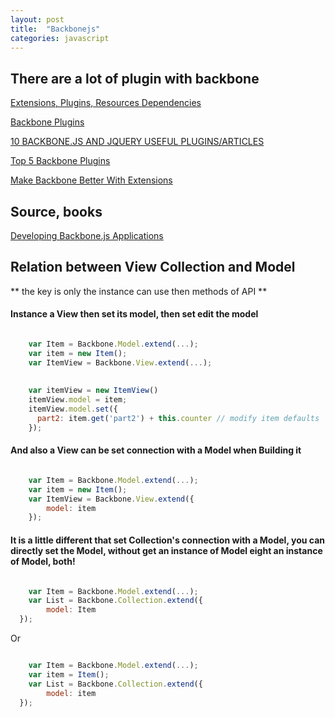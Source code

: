 ```yaml
---
layout: post
title:  "Backbonejs"
categories: javascript
---
```

## There are a lot of plugin with backbone

[Extensions, Plugins, Resources Dependencies](https://github.com/jashkenas/backbone/wiki/Extensions,-Plugins,-Resources)

[Backbone Plugins](http://backplug.io/)

[10 BACKBONE.JS AND JQUERY USEFUL PLUGINS/ARTICLES](http://www.jquery4u.com/plugins/10-backbone-js-plugins/)

[Top 5 Backbone Plugins](http://tysonlloydcadenhead.com/blog/top-10-backbone-plugins)

[Make Backbone Better With Extensions](http://net.tutsplus.com/tutorials/javascript-ajax/make-backbone-better-with-extensions/)

## Source, books
[Developing Backbone.js Applications](http://addyosmani.github.io/backbone-fundamentals/)

## Relation between View Collection and Model
** the key is only the instance can use then methods of API **

#### Instance a View then set its model, then set edit the model
```javascript

	var Item = Backbone.Model.extend(...);
	var item = new Item();
	var ItemView = Backbone.View.extend(...);
	
	
	var itemView = new ItemView()
    itemView.model = item;
    itemView.model.set({
      part2: item.get('part2') + this.counter // modify item defaults
    });
```

#### And also a View can be set connection with a Model when Building it
```javascript

	var Item = Backbone.Model.extend(...);
	var item = new Item();
	var ItemView = Backbone.View.extend({
		model: item
	});
```

#### It is a little different that set Collection's connection with a Model, you can directly set the Model, without get an instance of Model eight an instance of Model, both!
```javascript

	var Item = Backbone.Model.extend(...);
	var List = Backbone.Collection.extend({
    	model: Item
  });    
```
Or

```javascript

	var Item = Backbone.Model.extend(...);
	var item = Item();
	var List = Backbone.Collection.extend({
    	model: item
  });    
```